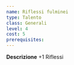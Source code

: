 ```yaml
---
name: Riflessi fulminei
type: Talento
class: Generali
level: 4
cost: 5
prerequisites: 
---
```


**Descrizione**
+1 Riflessi